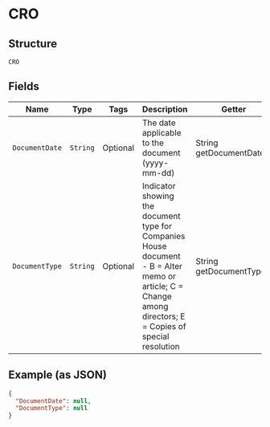 
# CRO

## Structure

`CRO`

## Fields

| Name | Type | Tags | Description | Getter | Setter |
|  --- | --- | --- | --- | --- | --- |
| `DocumentDate` | `String` | Optional | The date applicable to the document (yyyy-mm-dd) | String getDocumentDate() | setDocumentDate(String documentDate) |
| `DocumentType` | `String` | Optional | Indicator showing the document type for Companies House document - B = Alter memo or article; C = Change among directors; E = Copies of special resolution | String getDocumentType() | setDocumentType(String documentType) |

## Example (as JSON)

```json
{
  "DocumentDate": null,
  "DocumentType": null
}
```

